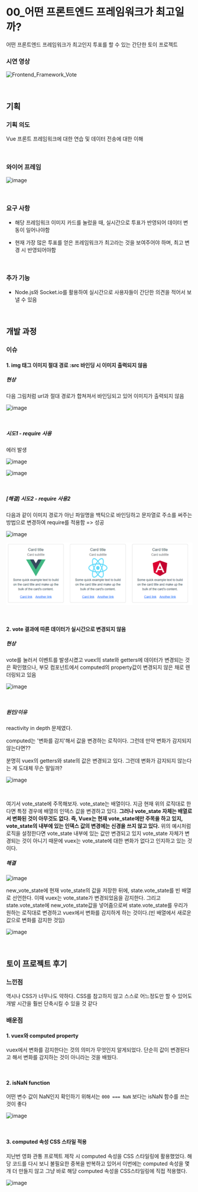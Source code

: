 # 00_어떤 프론트엔드 프레임워크가 최고일까?

어떤 프론트엔드 프레임워크가 최고인지 투표를 할 수 있는 간단한 토이 프로젝트

### 시연 영상

![Frontend_Framework_Vote](https://user-images.githubusercontent.com/93081720/174489927-586815e7-f63b-4c8b-b343-9921ec6fc258.gif)

<br>

## 기획

### 기획 의도

Vue 프론트 프레임워크에 대한 연습 및 데이터 전송에 대한 이해

<br>

### 와이어 프레임

![image](https://user-images.githubusercontent.com/93081720/174466307-ee9b4532-7164-4406-8518-4994b49510f6.png)

<br>

### 요구 사항

- 해당 프레임워크 이미지 카드를 눌렀을 때, 실시간으로 투표가 반영되어 데이터 변동이 일어나야함

- 현재 가장 많은 투표를 얻은 프레임워크가 최고라는 것을 보여주어야 하며, 최고 변경 시 반영되어야함

<br>

### 추가 기능

- Node.js와 Socket.io를 활용하여 실시간으로 사용자들이 간단한 의견을 적어서 보낼 수 있음

<br>

## 개발 과정

### 이슈

#### 1. img 태그 이미지 절대 경로 :src 바인딩 시 이미지 출력되지 않음

##### 현상

다음 그림처럼 url과 절대 경로가 합쳐져서 바인딩되고 있어 이미지가 출력되지 않음

![image](https://user-images.githubusercontent.com/93081720/174467634-4be8c043-7633-40b2-be7d-4768e79cc264.png)

<br>

##### 시도1 - require 사용

에러 발생

![image](https://user-images.githubusercontent.com/93081720/174467688-8b8ad5f1-719e-4f0a-b94d-871a08dcdcd2.png)

![image](https://user-images.githubusercontent.com/93081720/174467710-0debaa63-71ea-4331-b0cc-d0dfe597da5d.png)

<br>

##### [해결] 시도2 - require 사용2

다음과 같이 이미지 경로가 아닌 파일명을 백틱으로 바인딩하고 문자열로 주소를 써주는 방법으로 변경하여 require를 적용함 => 성공

![image](https://user-images.githubusercontent.com/93081720/174467786-dffd3fc2-ed1f-4991-8d06-ec7b0a83c1fc.png)

![image](images/README/174467798-f3218487-a6cb-4266-bcb7-33002a51e4b0.png)

<br>

#### 2. vote 결과에 따른 데이터가 실시간으로 변경되지 않음

##### 현상

vote를 눌러서 이벤트를 발생시켰고 vuex의 state와 getters에 데이터가 변경되는 것은 확인했으나, 부모 컴포넌트에서 computed의 property값이 변경되지 않은 채로 렌더링되고 있음 

![image](https://user-images.githubusercontent.com/93081720/174468917-020993dd-e5fa-46b4-bdd8-175b95d64ab0.png)

<br>

##### 원인/이유

reactivity in depth 문제였다.

computed는 '변화를 감지'해서 값을 변경하는 로직이다. 그런데 만약 변화가 감지되지 않는다면??

분명히 vuex의 getters와 state의 값은 변경되고 있다. 그런데 변화가 감지되지 않는다는 게 도대체 무슨 말일까?

![image](https://user-images.githubusercontent.com/93081720/174469694-9c168122-8aed-4e9c-bfd1-449de4f8ee1c.png)

<br>

여기서 vote_state에 주목해보자. vote_state는 배열이다. 지금 현재 위의 로직대로 한다면 특정 경우에 배열의 인덱스 값을 변경하고 있다. **그러나 vote_state 자체는 배열로서 변화된 것이 아무것도 없다. 즉, Vuex는 현재 vote_state에만 주목을 하고 있지, vote_state의 내부에 있는 인덱스 값의 변경에는 신경을 쓰지 않고 있다.**  위의 예시처럼 로직을 설정한다면 vote_state 내부에 있는 값만 변경되고 있지 vote_state 자체가 변경되는 것이 아니기 때문에 vuex는 vote_state에 대한 변화가 없다고 인지하고 있는 것이다.

##### 해결

![image](https://user-images.githubusercontent.com/93081720/174469933-d6087a7b-baea-44e6-850e-32dc8f7e0636.png)

new_vote_state에 현재 vote_state의 값을 저장한 뒤에, state.vote_state를 빈 배열로 선언한다. 이때 vuex는 vote_state가 변경되었음을 감지한다. 그리고 state.vote_state에 new_vote_state값을 넣어줌으로써 state.vote_state를 우리가 원하는 로직대로 변경하고 vuex에서 변화를 감지하게 하는 것이다.(빈 배열에서 새로운 값으로 변화를 감지한 것임)

![image](https://user-images.githubusercontent.com/93081720/174470025-66e8112c-ec3e-4214-8f64-882e42a1594d.png)

<br>

## 토이 프로젝트 후기

### 느낀점

역시나 CSS가 너무나도 약하다. CSS를 참고하지 않고 스스로 어느정도만 할 수 있어도 개발 시간을 훨씬 단축시킬 수 있을 것 같다



### 배운점

#### 1. vuex와 computed property

vuex에서 변화를 감지한다는 것의 의미가 무엇인지 알게되었다. 단순히 값이 변경된다고 해서 변화를 감지하는 것이 아니라는 것을 배웠다.

<br>

#### 2. isNaN function

어떤 변수 값이 NaN인지 확인하기 위해서는 `000 === NaN` 보다는 isNaN 함수를 쓰는 것이 좋다

![image](https://user-images.githubusercontent.com/93081720/174470438-8ccf8f92-d0a0-47b8-bb11-2933fb8c6270.png)

<br>

#### 3. computed 속성 CSS 스타일 적용

지난번 영화 관통 프로젝트 제작 시 computed 속성을 CSS 스타일링에 활용했었다. 해당 코드를 다시 보니 불필요한 중복을 반복하고 있어서 이번에는 computed 속성을 몇 개 더 만들지 않고 그냥 바로 해당 computed 속성을 CSS스타일링에 직접 적용했다.

![image](https://user-images.githubusercontent.com/93081720/174470772-d0e3d5de-d0f4-40d0-ab47-71c7f73384ab.png)
